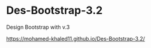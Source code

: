 # Des-Bootstrap-3.2
Design Bootstrap with v.3 

 https://mohamed-khaled11.github.io/Des-Bootstrap-3.2/
